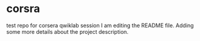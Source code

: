 # corsra
test repo for corsera qwiklab session
I am editing the README file. Adding some more details about the project description.
